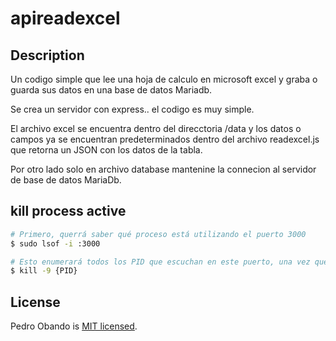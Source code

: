 # apireadexcel

## Description

Un codigo simple que lee una hoja de calculo en microsoft excel y graba o guarda sus datos en una base de datos Mariadb.

Se crea un servidor con express.. el codigo es muy simple.

El archivo excel se encuentra dentro del direcctoria /data y los datos o campos ya se encuentran predeterminados dentro del archivo readexcel.js que retorna un JSON con los datos de la tabla.

Por otro lado solo en archivo database mantenine la connecion al servidor de base de datos MariaDb.

## kill process active

```bash
# Primero, querrá saber qué proceso está utilizando el puerto 3000
$ sudo lsof -i :3000

# Esto enumerará todos los PID que escuchan en este puerto, una vez que tenga el PID puede terminarlo:
$ kill -9 {PID}
```

## License

Pedro Obando is [MIT licensed](LICENSE).
